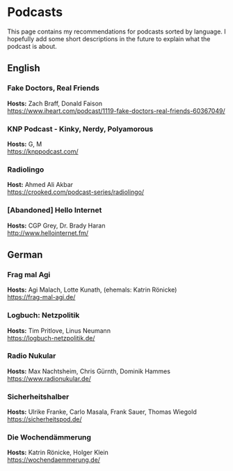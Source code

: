 # Podcasts

This page contains my recommendations for podcasts sorted by language. I hopefully add some short descriptions in the future to explain what the podcast is about.

## English

### Fake Doctors, Real Friends
**Hosts:** Zach Braff, Donald Faison  
https://www.iheart.com/podcast/1119-fake-doctors-real-friends-60367049/

### KNP Podcast - Kinky, Nerdy, Polyamorous
**Hosts:** G, M  
https://knppodcast.com/

### Radiolingo
**Host:** Ahmed Ali Akbar  
https://crooked.com/podcast-series/radiolingo/

### [Abandoned] Hello Internet
**Hosts:** CGP Grey, Dr. Brady Haran  
http://www.hellointernet.fm/

## German

### Frag mal Agi
**Hosts:** Agi Malach, Lotte Kunath, (ehemals: Katrin Rönicke)  
https://frag-mal-agi.de/

### Logbuch: Netzpolitik
**Hosts:** Tim Pritlove, Linus Neumann  
https://logbuch-netzpolitik.de/

### Radio Nukular
**Hosts:** Max Nachtsheim, Chris Gürnth, Dominik Hammes  
https://www.radionukular.de/

### Sicherheitshalber
**Hosts:** Ulrike Franke, Carlo Masala, Frank Sauer, Thomas Wiegold  
https://sicherheitspod.de/

### Die Wochendämmerung
**Hosts:** Katrin Rönicke, Holger Klein  
https://wochendaemmerung.de/
